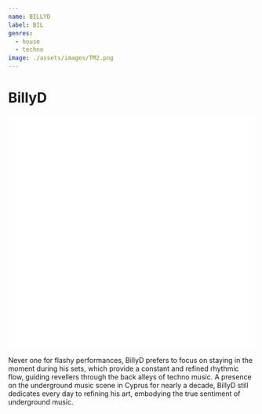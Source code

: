 ```yaml
---
name: BILLYD
label: BIL
genres:
  - house
  - techno
image: ./assets/images/TM2.png
---
```


# BillyD

![](./assets/images/TM2.png)

Never one for flashy performances, BillyD prefers to focus on staying in the moment during his sets, which provide a constant and refined rhythmic flow, guiding revellers through the back alleys of techno music. A presence on the underground music scene in Cyprus for nearly a decade, BillyD still dedicates every day to refining his art, embodying the true sentiment of underground music.
